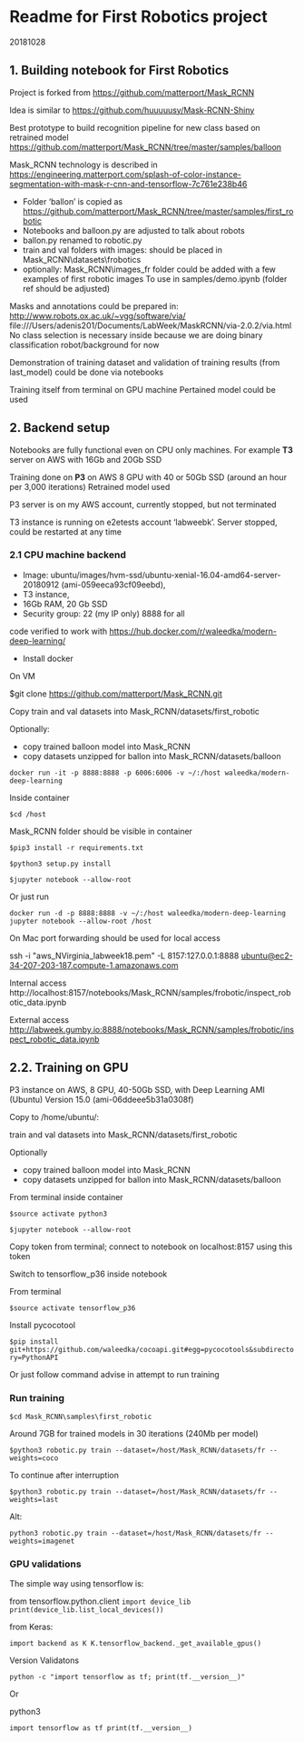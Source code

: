 # Readme for First Robotics project

20181028

## 1. Building notebook for First Robotics

Project is forked from
https://github.com/matterport/Mask_RCNN

Idea is similar to
https://github.com/huuuuusy/Mask-RCNN-Shiny

Best prototype to build recognition pipeline for new class based on retrained model
https://github.com/matterport/Mask_RCNN/tree/master/samples/balloon

Mask_RCNN technology is described in
https://engineering.matterport.com/splash-of-color-instance-segmentation-with-mask-r-cnn-and-tensorflow-7c761e238b46

- Folder ‘ballon’ is copied as
https://github.com/matterport/Mask_RCNN/tree/master/samples/first_robotic
- Notebooks and balloon.py are adjusted to talk about robots
- ballon.py renamed to robotic.py
- train and val folders with images: should be placed in Mask_RCNN\datasets\frobotics
- optionally: Mask_RCNN\images_fr folder could be added with a few examples of first robotic images
  To use in samples/demo.ipynb (folder ref should be adjusted)

Masks and annotations could be prepared in:
http://www.robots.ox.ac.uk/~vgg/software/via/
file:///Users/adenis201/Documents/LabWeek/MaskRCNN/via-2.0.2/via.html
No class selection is necessary inside because we are doing binary classification robot/background for now

Demonstration of training dataset and validation of training results (from last_model) could be done via notebooks

Training itself from terminal on GPU machine
Pertained model could be used


## 2. Backend setup

Notebooks are fully functional even on CPU only machines. For example **T3** server on AWS with 16Gb and 20Gb  SSD

Training done on **P3** on AWS 8 GPU with 40 or 50Gb SSD (around an hour per 3,000 iterations)
Retrained model used

P3 server is on my AWS account, currently stopped, but not terminated

T3 instance is running on e2etests account ‘labweebk’. Server stopped, could be restarted at any time

### 2.1 CPU machine backend

- Image: ubuntu/images/hvm-ssd/ubuntu-xenial-16.04-amd64-server-20180912 (ami-059eeca93cf09eebd),
- T3 instance, 
- 16Gb RAM, 20 Gb SSD
- Security group:
22 (my IP only)
8888 for all

code verified to work with
https://hub.docker.com/r/waleedka/modern-deep-learning/

- Install docker

On VM

$git clone https://github.com/matterport/Mask_RCNN.git

Copy train and val datasets into Mask_RCNN/datasets/first_robotic

Optionally:
- copy trained balloon model into Mask_RCNN
- copy datasets unzipped for ballon into Mask_RCNN/datasets/balloon


`docker run -it -p 8888:8888 -p 6006:6006 -v ~/:/host waleedka/modern-deep-learning`

Inside container

`$cd /host`

Mask_RCNN folder should be visible in container

`$pip3 install -r requirements.txt`

`$python3 setup.py install`

`$jupyter notebook --allow-root`


Or just run

`docker run -d -p 8888:8888 -v ~/:/host waleedka/modern-deep-learning jupyter notebook --allow-root /host`

On Mac port forwarding should be used for local access

ssh -i "aws_NVirginia_labweek18.pem" -L 8157:127.0.0.1:8888 ubuntu@ec2-34-207-203-187.compute-1.amazonaws.com

Internal access
http://localhost:8157/notebooks/Mask_RCNN/samples/frobotic/inspect_robotic_data.ipynb

External access
http://labweek.gumby.io:8888/notebooks/Mask_RCNN/samples/frobotic/inspect_robotic_data.ipynb


## 2.2. Training on GPU
P3 instance on AWS, 8 GPU, 40-50Gb SSD, with
Deep Learning AMI (Ubuntu) Version 15.0 (ami-06ddeee5b31a0308f)

Copy to /home/ubuntu/:

train and val datasets into Mask_RCNN/datasets/first_robotic

Optionally
- copy trained balloon model into Mask_RCNN
- copy datasets unzipped for ballon into Mask_RCNN/datasets/balloon


From terminal inside container

`$source activate python3`

`$jupyter notebook --allow-root`

Copy token from terminal;
connect to notebook on localhost:8157 using this token

Switch to tensorflow_p36 inside notebook


From terminal

`$source activate tensorflow_p36`

Install pycocotool

`$pip install git+https://github.com/waleedka/cocoapi.git#egg=pycocotools&subdirectory=PythonAPI`

Or just follow command advise in attempt to run training

### Run training

`$cd Mask_RCNN\samples\first_robotic`

Around 7GB for trained models in 30 iterations (240Mb per model)

`$python3 robotic.py train --dataset=/host/Mask_RCNN/datasets/fr --weights=coco`

To continue after interruption

`$python3 robotic.py train --dataset=/host/Mask_RCNN/datasets/fr --weights=last`

Alt:

`python3 robotic.py train --dataset=/host/Mask_RCNN/datasets/fr --weights=imagenet`


### GPU validations

The simple way using tensorflow is:

from tensorflow.python.client 
`import device_lib
print(device_lib.list_local_devices())`

from Keras:

`import backend as K
K.tensorflow_backend._get_available_gpus()`


Version Validatons

`python -c "import tensorflow as tf; print(tf.__version__)"`

Or

python3

`import tensorflow as tf
print(tf.__version__)`



